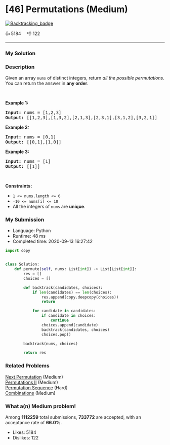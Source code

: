 # [46] Permutations (Medium)

[![Backtracking_badge](https://img.shields.io/badge/topic-Backtracking-green.svg)](https://leetcode.com/problems/permutations/) 

:+1: 5184 &nbsp; &nbsp; :thumbsdown: 122

---

### My Solution


### Description
<p>Given an array <code>nums</code> of distinct integers, return <em>all the possible permutations</em>. You can return the answer in <strong>any order</strong>.</p>

<p>&nbsp;</p>
<p><strong>Example 1:</strong></p>
<pre><strong>Input:</strong> nums = [1,2,3]
<strong>Output:</strong> [[1,2,3],[1,3,2],[2,1,3],[2,3,1],[3,1,2],[3,2,1]]
</pre><p><strong>Example 2:</strong></p>
<pre><strong>Input:</strong> nums = [0,1]
<strong>Output:</strong> [[0,1],[1,0]]
</pre><p><strong>Example 3:</strong></p>
<pre><strong>Input:</strong> nums = [1]
<strong>Output:</strong> [[1]]
</pre>
<p>&nbsp;</p>
<p><strong>Constraints:</strong></p>

<ul>
	<li><code>1 &lt;= nums.length &lt;= 6</code></li>
	<li><code>-10 &lt;= nums[i] &lt;= 10</code></li>
	<li>All the integers of <code>nums</code> are <strong>unique</strong>.</li>
</ul>



### My Submission

- Language: Python
- Runtime: 48 ms
- Completed time: 2020-09-13 16:27:42

```Python
import copy


class Solution:
    def permute(self, nums: List[int]) -> List[List[int]]:
        res = []
        choices = []

        def backtrack(candidates, choices):
            if len(candidates) == len(choices):
                res.append(copy.deepcopy(choices))
                return

            for candidate in candidates:
                if candidate in choices:
                    continue
                choices.append(candidate)
                backtrack(candidates, choices)
                choices.pop()

        backtrack(nums, choices)

        return res

```


### Related Problems
[Next Permutation](https://leetcode.com/problems/next-permutation/) (Medium) <br>
[Permutations II](https://leetcode.com/problems/permutations-ii/) (Medium) <br>
[Permutation Sequence](https://leetcode.com/problems/permutation-sequence/) (Hard) <br>
[Combinations](https://leetcode.com/problems/combinations/) (Medium) <br>



### What a(n) Medium problem!
Among **1112259** total submissions, **733772** are accepted, with an acceptance rate of **66.0%**. <br>

- Likes: 5184
- Dislikes: 122

